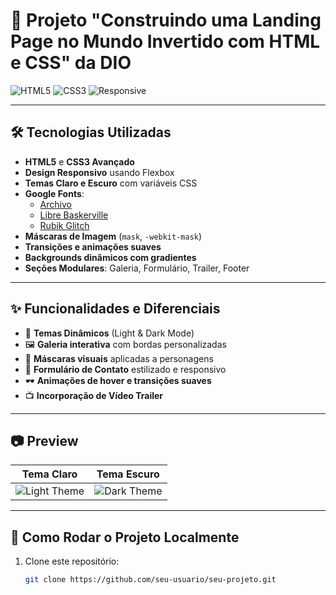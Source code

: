 # 🎨 Projeto "Construindo uma Landing Page no Mundo Invertido com HTML e CSS" da DIO

![HTML5](https://img.shields.io/badge/HTML5-E34F26?style=for-the-badge&logo=html5&logoColor=white)
![CSS3](https://img.shields.io/badge/CSS3-1572B6?style=for-the-badge&logo=css3&logoColor=white)
![Responsive](https://img.shields.io/badge/Responsive%20Design-343a40?style=for-the-badge&logo=responsive&logoColor=white)

---

## 🛠️ Tecnologias Utilizadas

- **HTML5** e **CSS3 Avançado**
- **Design Responsivo** usando Flexbox
- **Temas Claro e Escuro** com variáveis CSS
- **Google Fonts**:
  - [Archivo](https://fonts.google.com/specimen/Archivo)
  - [Libre Baskerville](https://fonts.google.com/specimen/Libre+Baskerville)
  - [Rubik Glitch](https://fonts.google.com/specimen/Rubik+Glitch)
- **Máscaras de Imagem** (`mask`, `-webkit-mask`)
- **Transições e animações suaves**
- **Backgrounds dinâmicos com gradientes**
- **Seções Modulares**: Galeria, Formulário, Trailer, Footer

---

## ✨ Funcionalidades e Diferenciais

- 🎨 **Temas Dinâmicos** (Light & Dark Mode)
- 🖼️ **Galeria interativa** com bordas personalizadas
- 🧲 **Máscaras visuais** aplicadas a personagens
- 💬 **Formulário de Contato** estilizado e responsivo
- 🕶️ **Animações de hover e transições suaves**
- 📺 **Incorporação de Vídeo Trailer**

---

## 📷 Preview

| Tema Claro | Tema Escuro |
| :---: | :---: |
| ![Light Theme](light-preview.png) | ![Dark Theme](dark-preview.png) |

---

## 🚀 Como Rodar o Projeto Localmente

1. Clone este repositório:
   ```bash
   git clone https://github.com/seu-usuario/seu-projeto.git
